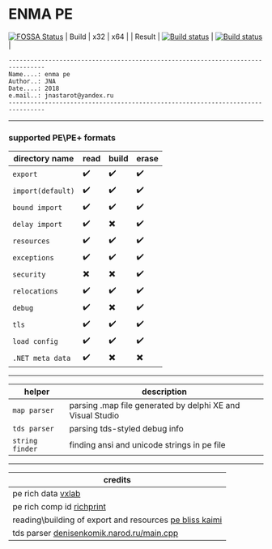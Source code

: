 # ENMA PE #
[![FOSSA Status](https://app.fossa.io/api/projects/git%2Bgithub.com%2Fjnastarot%2Fenma_pe.svg?type=shield)](https://app.fossa.io/projects/git%2Bgithub.com%2Fjnastarot%2Fenma_pe?ref=badge_shield)
| Build | x32 | x64 |
| Result | [![Build status](https://ci.appveyor.com/api/projects/status/ogdbdwhomqi1yoh1?svg=true)](https://ci.appveyor.com/project/jnastarot/enma-pe) | [![Build status](https://ci.appveyor.com/api/projects/status/b6bq9w9b1b7rjaoy?svg=true)](https://ci.appveyor.com/project/jnastarot/enma-pe-u6wir) |

```
--------------------------------------------------------------------------------
Name....: enma pe
Author..: JNA
Date....: 2018
e.mail..: jnastarot@yandex.ru
--------------------------------------------------------------------------------
```
---
### supported PE\PE+ formats

| directory name | read | build | erase |
| -------------- | ------- | ------- | ------- |
| `export` | :heavy_check_mark: | :heavy_check_mark: | :heavy_check_mark: |
| `import(default)` | :heavy_check_mark: | :heavy_check_mark: | :heavy_check_mark: |
| `bound import` | :heavy_check_mark: | :heavy_check_mark: | :heavy_check_mark: |
| `delay import` | :heavy_check_mark: | :heavy_multiplication_x: | :heavy_check_mark: |
| `resources` | :heavy_check_mark: | :heavy_check_mark: | :heavy_check_mark: |
| `exceptions` | :heavy_check_mark: | :heavy_check_mark: | :heavy_check_mark: |
| `security` | :heavy_multiplication_x: | :heavy_multiplication_x: | :heavy_check_mark: |
| `relocations` | :heavy_check_mark: | :heavy_check_mark: | :heavy_check_mark: |
| `debug` | :heavy_check_mark: | :heavy_multiplication_x: | :heavy_check_mark: |
| `tls` | :heavy_check_mark: | :heavy_check_mark: | :heavy_check_mark: |
| `load config` | :heavy_check_mark: | :heavy_check_mark: | :heavy_check_mark: |
| `.NET meta data` | :heavy_check_mark: | :heavy_multiplication_x: | :heavy_multiplication_x: |

---
| helper | description |
| ------ | ----------- |
| `map parser` | parsing .map file generated by delphi XE and Visual Studio |
| `tds parser` | parsing tds-styled debug info |
| `string finder` | finding ansi and unicode strings in pe file |
---
| credits |
| ---------- |
| pe rich data [vxlab](https://vxlab.info/wasm/print.php-article=sdf.htm) |
| pe rich comp id [richprint](https://github.com/dishather/richprint/) |
| reading\building of export and resources [pe bliss kaimi](http://kaimi.io/) |
| tds parser [denisenkomik.narod.ru/main.cpp](http://denisenkomik.narod.ru/main.cpp) |

